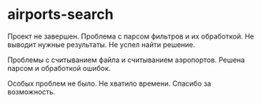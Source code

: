 # airports-search
Проект не завершен. 
Проблема с парсом фильтров и их обработкой. Не выводит нужные результаты.
Не успел найти решение.

Проблемы с считыванием файла и считыванием аэропортов.
Решена парсом и обработкой ошибок.

Особых проблем не было. 
Не хватило времени.
Спасибо за возможность.
